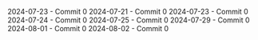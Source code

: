 2024-07-23 - Commit 0
2024-07-21 - Commit 0
2024-07-23 - Commit 0
2024-07-24 - Commit 0
2024-07-25 - Commit 0
2024-07-29 - Commit 0
2024-08-01 - Commit 0
2024-08-02 - Commit 0
